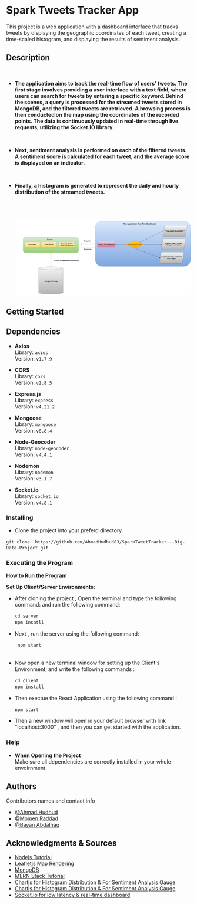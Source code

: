 # Spark Tweets Tracker App

This project is a web application with a dashboard interface that tracks tweets by displaying the geographic coordinates of each tweet, creating a time-scaled histogram, and displaying the results of sentiment analysis.

## Description

<br>

- **The application aims to track the real-time flow of users' tweets. The first stage involves providing a user interface with a text field, where users can search for tweets by entering a specific keyword. Behind the scenes, a query is processed for the streamed tweets stored in MongoDB, and the filtered tweets are retrieved. A browsing process is then conducted on the map using the coordinates of the recorded points. The data is continuously updated in real-time through live requests, utilizing the Socket.IO library.**

<br>

- **Next, sentiment analysis is performed on each of the filtered tweets. A sentiment score is calculated for each tweet, and the average score is displayed on an indicator.**

<br>

- **Finally, a histogram is generated to represent the daily and hourly distribution of the streamed tweets.**

  <br><br><br>
![Web Application](images/web-app.jpg)


## Getting Started

## Dependencies

- **Axios**  
  Library: `axios`  
  Version: `v1.7.9`

- **CORS**  
  Library: `cors`  
  Version: `v2.8.5`

- **Express.js**  
  Library: `express`  
  Version: `v4.21.2`

- **Mongoose**  
  Library: `mongoose`  
  Version: `v8.8.4`

- **Node-Geocoder**  
  Library: `node-geocoder`  
  Version: `v4.4.1`

- **Nodemon**  
  Library: `nodemon`  
  Version: `v3.1.7`

- **Socket.io**  
  Library: `socket.io`  
  Version: `v4.8.1`


### Installing

- Clone the project into your preferd directory

```
git clone  https://github.com/AhmadHudhud83/SparkTweetTracker---Big-Data-Project.git
```

### Executing the Program

**How to Run the Program**

 **Set Up Client/Server Environments:**

   - After cloning the project , Open the terminal and type the following command:
      and run the following command:
     ```bash
     cd server
     npm insatll 
     ```
  - Next , run the server using the following command: 
    ```bash
     npm start
     
    ```

   - Now open a new terminal window for setting up the Client's Environment,
   and write the following commands : 
   
     ```bash
     cd client
     npm install
     ```
  - Then exectue the React Application using the following command : 
    ```bash
    npm start
    ```
  - Then a new window will open in your default browser with link "localhost:3000" , and then you can get started with the application.



### Help

- **When Opening the Project** <br>
 Make sure all dependencies are correctly installed in your whole envoirnment.

## Authors

Contributors names and contact info

- [@Ahmad Hudhud](https://github.com/AhmadHudhud83)
- [@Momen Raddad](https://github.com/momenraddad)
- [@Bayan Abdalhaq](https://github.com/bayan7abdalhq)
  

## Acknowledgments & Sources

- [Nodejs Tutorial](https://www.youtube.com/playlist?list=PL5gCk5NdNx586mk_JOhe30dd59IgrFG_U&si=YTsWSO8gTtUrJEOB)
- [Leafletjs Map Rendering](https://leafletjs.com/reference.html)
- [MongoDB ](https://www.mongodb.com/docs/manual/core/document/)
- [MERN Stack Tutorial](https://www.youtube.com/watch?v=Akt98GIXArg)
- [Chartjs for Histogram Distribution & For Sentiment Analysis Gauge ](https://www.chartjs.org/docs/latest/)
- [Chartjs for Histogram Distribution & For Sentiment Analysis Gauge ](https://www.chartjs.org/docs/latest/)
- [Socket.io for low latency & real-time dashboard ](https://socket.io/docs/v4/)
